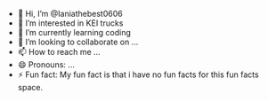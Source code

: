 - 👋 Hi, I’m @Ianiathebest0606
- 👀 I’m interested in KEI trucks
- 🌱 I’m currently learning coding
- 💞️ I’m looking to collaborate on ...
- 📫 How to reach me ...
- 😄 Pronouns: ...
- ⚡ Fun fact: My fun fact is that i have no fun facts for this fun facts space.

<!---
Ianiathebest0606/Ianiathebest0606 is a ✨ special ✨ repository because its `README.md` (this file) appears on your GitHub profile.
You can click the Preview link to take a look at your changes.
--->
